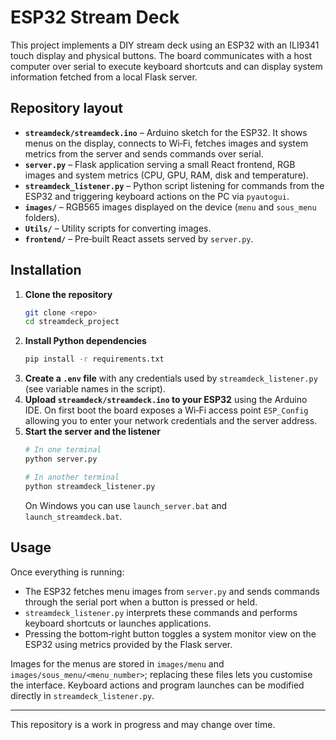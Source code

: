 # ESP32 Stream Deck

This project implements a DIY stream deck using an ESP32 with an ILI9341 touch display and physical buttons. The board communicates with a host computer over serial to execute keyboard shortcuts and can display system information fetched from a local Flask server.

## Repository layout

- **`streamdeck/streamdeck.ino`** – Arduino sketch for the ESP32. It shows menus on the display, connects to Wi‑Fi, fetches images and system metrics from the server and sends commands over serial.
- **`server.py`** – Flask application serving a small React frontend, RGB images and system metrics (CPU, GPU, RAM, disk and temperature).
- **`streamdeck_listener.py`** – Python script listening for commands from the ESP32 and triggering keyboard actions on the PC via `pyautogui`.
- **`images/`** – RGB565 images displayed on the device (`menu` and `sous_menu` folders).
- **`Utils/`** – Utility scripts for converting images.
- **`frontend/`** – Pre‑built React assets served by `server.py`.

## Installation

1. **Clone the repository**
   ```bash
   git clone <repo>
   cd streamdeck_project
   ```
2. **Install Python dependencies**
   ```bash
   pip install -r requirements.txt
   ```
3. **Create a `.env` file** with any credentials used by `streamdeck_listener.py` (see variable names in the script).
4. **Upload `streamdeck/streamdeck.ino` to your ESP32** using the Arduino IDE. On first boot the board exposes a Wi‑Fi access point `ESP_Config` allowing you to enter your network credentials and the server address.
5. **Start the server and the listener**
   ```bash
   # In one terminal
   python server.py

   # In another terminal
   python streamdeck_listener.py
   ```
   On Windows you can use `launch_server.bat` and `launch_streamdeck.bat`.

## Usage

Once everything is running:

- The ESP32 fetches menu images from `server.py` and sends commands through the serial port when a button is pressed or held.
- `streamdeck_listener.py` interprets these commands and performs keyboard shortcuts or launches applications.
- Pressing the bottom‑right button toggles a system monitor view on the ESP32 using metrics provided by the Flask server.

Images for the menus are stored in `images/menu` and `images/sous_menu/<menu_number>`; replacing these files lets you customise the interface. Keyboard actions and program launches can be modified directly in `streamdeck_listener.py`.

---
This repository is a work in progress and may change over time.
